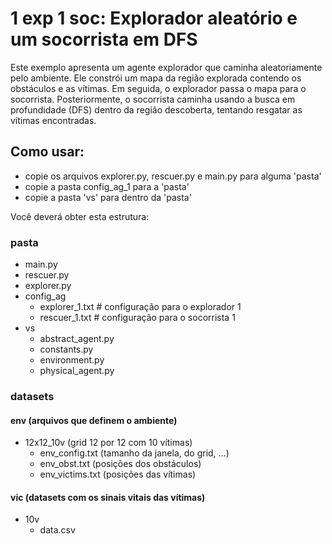 # 1 exp 1 soc: Explorador aleatório e um socorrista em DFS
Este exemplo apresenta um agente explorador que caminha aleatoriamente pelo ambiente. Ele constrói um mapa da região explorada contendo os obstáculos e as vítimas. Em seguida, o explorador passa o mapa para o socorrista. Posteriormente, o socorrista caminha usando a busca em profundidade (DFS) dentro da região descoberta, tentando resgatar as vítimas encontradas.

## Como usar:
- copie os arquivos explorer.py, rescuer.py e main.py para alguma 'pasta'
- copie a pasta config_ag_1 para a 'pasta'
- copie a pasta 'vs' para dentro da 'pasta'

Você deverá obter esta estrutura:
### pasta
- main.py
- rescuer.py
- explorer.py
- config_ag
  - explorer_1.txt    # configuração para o explorador 1
  - rescuer_1.txt     # configuração para o socorrista 1
- vs
  - abstract_agent.py
  - constants.py
  - environment.py
  - physical_agent.py
### datasets
#### env (arquivos que definem o ambiente)
- 12x12_10v (grid 12 por 12 com 10 vítimas)
  - env_config.txt (tamanho da janela, do grid, ...)
  - env_obst.txt (posições dos obstáculos)
  - env_victims.txt (posições das vítimas)
#### vic (datasets com os sinais vitais das vítimas)
- 10v
  - data.csv
